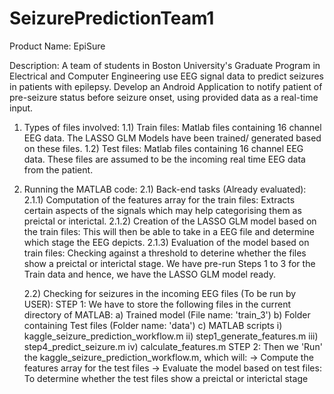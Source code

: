 # SeizurePredictionTeam1
Product Name: 
EpiSure

Description: 
A team of students in Boston University's Graduate Program in Electrical and Computer Engineering use EEG signal data to predict seizures in patients with epilepsy. Develop an Android Application to notify patient of pre-seizure status before seizure onset, using provided data as a real-time input.

1) Types of files involved:
	1.1) Train files: Matlab files containing 16 channel EEG data. The LASSO GLM Models have been trained/ generated based on these files.
	1.2) Test files: Matlab files containing 16 channel EEG data. These files are assumed to be the incoming real time EEG data from the patient.

2) Running the MATLAB code:
	2.1) Back-end tasks (Already evaluated):
	2.1.1) Computation of the features array for the train files: Extracts certain aspects of the signals which may help categorising them as preictal or interictal.
	2.1.2) Creation of the LASSO GLM model based on the train files: This will then be able to take in a EEG file and determine which stage the EEG depicts.
	2.1.3) Evaluation of the model based on train files: Checking against a threshold to deterine whether the files show a preictal or interictal stage. We have pre-run Steps 1 to 3 for the Train data and hence, we have the LASSO GLM model ready.
	
	2.2) Checking for seizures in  the incoming EEG files (To be run by USER):
	STEP 1:
	We have to store the following files in the current directory of MATLAB:
	a) Trained model (File name: 'train_3')
	b) Folder containing Test files (Folder name: 'data') 
	c) MATLAB scripts
		i)   kaggle_seizure_prediction_workflow.m
		ii)  step1_generate_features.m
		iii) step4_predict_seizure.m
		iv)  calculate_features.m
	STEP 2:
	Then we 'Run' the kaggle_seizure_prediction_workflow.m, which will:
	-> Compute the features array for the test files
	-> Evaluate the model based on test files: To determine whether the test files show a preictal or interictal stage
